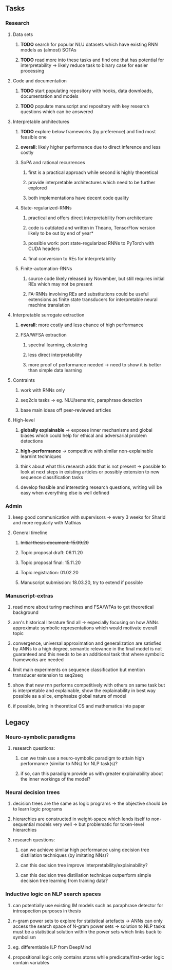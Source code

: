 Tasks
-----

### Research

1.  Data sets

    1.  **TODO** search for popular NLU datasets which have
        existing RNN models as (almost) SOTAs

    2.  **TODO** read more into these tasks and find one that
        has potential for interpretability -\> likely reduce task to
        binary case for easier processing

2.  Code and documentation

    1.  **TODO** start populating repository with hooks, data
        downloads, documentation and models

    2.  **TODO** populate manuscript and repository with key
        research questions which can be answered

3.  Interpretable architectures

    1.  **TODO** explore below frameworks (by preference) and
        find most feasible one

    2.  ****overall:**** likely higher performance due to direct
        inference and less costly

    3.  SoPA and rational recurrences

        1.  first is a practical approach while second is highly
            theoretical

        2.  provide interpretable architectures which need to be further
            explored

        3.  both implementations have decent code quality

    4.  State-regularized-RNNs

        1.  practical and offers direct interpretability from
            architecture

        2.  code is outdated and written in Theano, TensorFlow version
            likely to be out by end of year\*

        3.  possible work: port state-regularized RNNs to PyTorch with
            CUDA headers

        4.  final conversion to REs for interpretability

    5.  Finite-automation-RNNs

        1.  source code likely released by November, but still requires
            initial REs which may not be present

        2.  FA-RNNs involving REs and substitutions could be useful
            extensions as finite state transducers for interpretable
            neural machine translation

4.  Interpretable surrogate extraction

    1.  ****overall:**** more costly and less chance of high performance

    2.  FSA/WFSA extraction

        1.  spectral learning, clustering

        2.  less direct interpretability

        3.  more proof of performance needed -\> need to show it is
            better than simple data learning

5.  Contraints

    1.  work with RNNs only

    2.  seq2cls tasks -\> eg. NLU/semantic, paraphrase detection

    3.  base main ideas off peer-reviewed articles

6.  High-level

    1.  ****globally explainable**** -\> exposes inner mechanisms and
        global biases which could help for ethical and adversarial
        problem detections

    2.  ****high-performance**** -\> competitive with similar
        non-explainable learnint techniques

    3.  think about what this research adds that is not present -\>
        possible to look at next steps in existing articles or possibly
        extension to new sequence classification tasks

    4.  develop feasible and interesting research questions, writing
        will be easy when everything else is well defined

### Admin

1.  keep good communication with supervisors -\> every 3 weeks for
    Sharid and more regularly with Mathias

2.  General timeline

    1.  ~~Initial thesis document: 15.09.20~~

    2.  Topic proposal draft: 06.11.20

    3.  Topic proposal final: 15.11.20

    4.  Topic registration: 01.02.20

    5.  Manuscript submission: 18.03.20, try to extend if possible

### Manuscript-extras

1.  read more about turing machines and FSA/WFAs to get theoretical
    background

2.  ann\'s historical literature find all -\> especially focusing on how
    ANNs approximate symbolic representations which would motivate
    overall topic

3.  convergence, universal approximation and generalization are
    satisfied by ANNs to a high degree, semantic relevance in the final
    model is not guaranteed and this needs to be an additional task that
    where symbolic frameworks are needed

4.  limit main experiments on sequence classification but mention
    transducer extension to seq2seq

5.  show that new rnn performs competitively with others on same task
    but is interpretable and explainable, show the explainability in
    best way possible as a slice, emphasize global nature of model

6.  if possible, bring in theoretical CS and mathematics into paper

Legacy
------

### Neuro-symbolic paradigms

1.  research questions:

    1.  can we train use a neuro-symbolic paradigm to attain high
        performance (similar to NNs) for NLP task(s)?

    2.  if so, can this paradigm provide us with greater explainability
        about the inner workings of the model?

### Neural decision trees

1.  decision trees are the same as logic programs -\> the objective
    should be to learn logic programs

2.  hierarchies are constructed in weight-space which lends itself to
    non-sequential models very well -\> but problematic for token-level
    hierarchies

3.  research questions:

    1.  can we achieve similar high performance using decision tree
        distillation techniques (by imitating NNs)?

    2.  can this decision tree improve interpretability/explainability?

    3.  can this decision tree distillation technique outperform simple
        decision tree learning from training data?

### Inductive logic on NLP search spaces

1.  can potentially use existing IM models such as paraphrase detector
    for introspection purposes in thesis

2.  n-gram power sets to explore for statistical artefacts -\> ANNs can
    only access the search space of N-gram power sets -\> solution to
    NLP tasks must be a statistical solution within the power sets which
    links back to symbolism

3.  eg. differentiable ILP from DeepMind

4.  propositional logic only contains atoms while predicate/first-order
    logic contain variables

